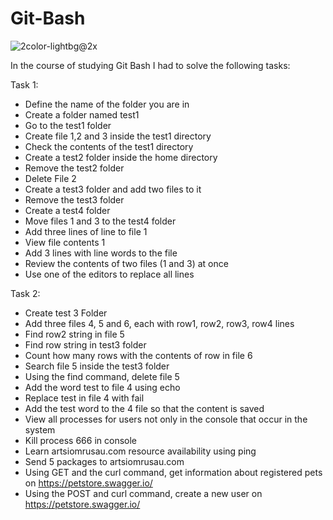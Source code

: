 # Git-Bash
![2color-lightbg@2x](https://github.com/Artem-Mezhuev/Git-Bash/assets/116815884/8e188463-641c-455d-9e9c-82ac00d1c265)


In the course of studying Git Bash I had to solve the following tasks:

Task 1:
- Define the name of the folder you are in
- Create a folder named test1
- Go to the test1 folder
- Create file 1,2 and 3 inside the test1 directory
- Check the contents of the test1 directory
- Create a test2 folder inside the home directory
- Remove the test2 folder
- Delete File 2
- Create a test3 folder and add two files to it
- Remove the test3 folder
- Create a test4 folder
- Move files 1 and 3 to the test4 folder
- Add three lines of line to file 1
- View file contents 1
- Add 3 lines with line words to the file
- Review the contents of two files (1 and 3) at once
- Use one of the editors to replace all lines

Task 2:

- Create test 3 Folder
- Add three files 4, 5 and 6, each with row1, row2, row3, row4 lines
- Find row2 string in file 5
- Find row string in test3 folder
- Count how many rows with the contents of row in file 6
- Search file 5 inside the test3 folder
- Using the find command, delete file 5
- Add the word test to file 4 using echo
- Replace test in file 4 with fail
- Add the test word to the 4 file so that the content is saved
- View all processes for users not only in the console that occur in the system
- Kill process 666 in console
- Learn artsiomrusau.com resource availability using ping
- Send 5 packages to artsiomrusau.com
- Using GET and the curl command, get information about registered pets on https://petstore.swagger.io/
- Using the POST and curl command, create a new user on https://petstore.swagger.io/
